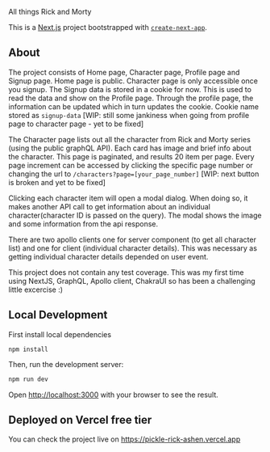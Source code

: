 All things Rick and Morty

This is a [Next.js](https://nextjs.org) project bootstrapped with [`create-next-app`](https://nextjs.org/docs/app/api-reference/cli/create-next-app).

## About

The project consists of Home page, Character page, Profile page and Signup page.
Home page is public. Character page is only accessible once you signup. The Signup data is stored in a cookie for now. This is used to read the data and show on the Profile page. Through the profile page, the information can be updated which in turn updates the cookie.
Cookie name stored as `signup-data`
[WIP: still some jankiness when going from profile page to character page - yet to be fixed]

The Character page lists out all the character from Rick and Morty series (using the public graphQL API). Each card has image and brief info about the character. This page is paginated, and results 20 item per page. Every page increment can be accessed by clicking the specific page number or changing the url to `/characters?page=[your_page_number]`
[WIP: next button is broken and yet to be fixed]

Clicking each character item will open a modal dialog. When doing so, it makes another API call to get information about an individual character(character ID is passed on the query). The modal shows the image and some information from the api response.

There are two apollo clients one for server component (to get all character list) and one for client (individual character details). This was necessary as getting individual character details depended on user event.

This project does not contain any test coverage. This was my first time using NextJS, GraphQL, Apollo client, ChakraUI so has been a challenging little excercise :)

## Local Development

First install local dependencies

```
npm install
```

Then, run the development server:

```bash
npm run dev
```

Open [http://localhost:3000](http://localhost:3000) with your browser to see the result.

## Deployed on Vercel free tier

You can check the project live on https://pickle-rick-ashen.vercel.app
